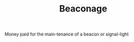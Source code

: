 ---
title: Beaconage
letter: B
permalink: "/definitions/beaconage.html"
body: Money paid for the main-tenance of a beacon or signal-light
published_at: '2018-07-07'
source: Black's Law Dictionary
layout: post
---